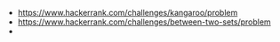 * https://www.hackerrank.com/challenges/kangaroo/problem
* https://www.hackerrank.com/challenges/between-two-sets/problem
* 
